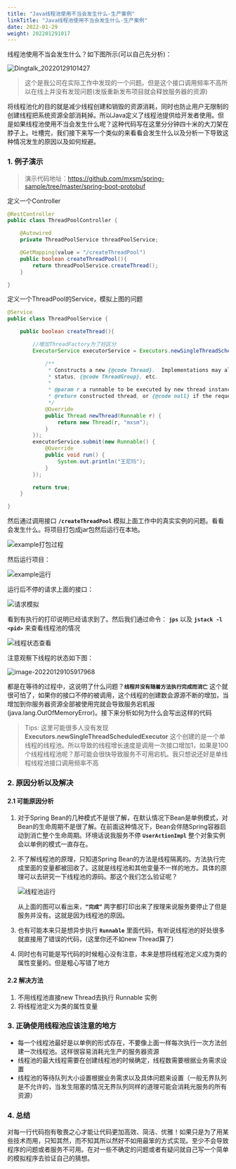 ```yaml
---
title: "Java线程池使用不当会发生什么-生产案例"
linkTitle: "Java线程池使用不当会发生什么-生产案例"
date: 2022-01-29
weight: 202201291017
---
```


线程池使用不当会发生什么？如下图所示(可以自己先分析)：

![Dingtalk_20220129101427](https://raw.githubusercontent.com/mxsm/picture/main/java/jvm/Dingtalk_20220129101427.jpeg)

> 这个是我公司在实际工作中发现的一个问题。但是这个接口调用频率不高所以在线上并没有发现问题(发版重新发布项目就会释放服务器的资源)

将线程池化的目的就是减少线程创建和销毁的资源消耗，同时也防止用户无限制的创建线程把系统资源全部消耗掉。所以Java定义了线程池提供给开发者使用。但是如果线程池使用不当会发生什么呢？这种代码写在这里分分钟四十米的大刀架在脖子上。吐槽完，我们接下来写一个类似的来看看会发生什么以及分析一下导致这种情况发生的原因以及如何规避。

### 1. 例子演示

> 演示代码地址：https://github.com/mxsm/spring-sample/tree/master/spring-boot-protobuf

定义一个Controller

```java
@RestController
public class ThreadPoolController {

    @Autowired
    private ThreadPoolService threadPoolService;

    @GetMapping(value = "/createThreadPool")
    public boolean createThreadPool(){
        return threadPoolService.createThread();
    }

}
```

定义一个ThreadPool的Service，模拟上图的问题

```java
@Service
public class ThreadPoolService {

    public boolean createThread(){

		//增加ThreadFactory为了好区分
        ExecutorService executorService = Executors.newSingleThreadScheduledExecutor(new ThreadFactory() {

            /**
             * Constructs a new {@code Thread}.  Implementations may also initialize priority, name, daemon
             * status, {@code ThreadGroup}, etc.
             *
             * @param r a runnable to be executed by new thread instance
             * @return constructed thread, or {@code null} if the request to create a thread is rejected
             */
            @Override
            public Thread newThread(Runnable r) {
                return new Thread(r, "mxsm");
            }
        });
        executorService.submit(new Runnable() {
            @Override
            public void run() {
                System.out.println("王尼玛");
            }
        });

        return true;
    }

}
```

然后通过调用接口 **`/createThreadPool`** 模拟上面工作中的真实实例的问题。看看会发生什么。将项目打包成jar包然后运行在本地。

![example打包过程](https://raw.githubusercontent.com/mxsm/picture/main/java/jvm/example%E6%89%93%E5%8C%85%E8%BF%87%E7%A8%8B.gif)

然后运行项目：

![example运行](https://raw.githubusercontent.com/mxsm/picture/main/java/jvm/example%E8%BF%90%E8%A1%8C.gif)

运行后不停的请求上面的接口：

![请求模拟](https://raw.githubusercontent.com/mxsm/picture/main/java/jvm/%E8%AF%B7%E6%B1%82%E6%A8%A1%E6%8B%9F.gif)

看到有执行的打印说明已经请求到了。然后我们通过命令： **`jps`** 以及 **`jstack -l <pid>`** 来查看线程池的情况

![线程状态查看](https://raw.githubusercontent.com/mxsm/picture/main/java/jvm/%E7%BA%BF%E7%A8%8B%E7%8A%B6%E6%80%81%E6%9F%A5%E7%9C%8B.gif)

注意观察下线程的状态如下图：

![image-20220129105917968](https://raw.githubusercontent.com/mxsm/picture/main/java/jvm/image-20220129105917968.png)

都是在等待的过程中，这说明了什么问题？**`线程并没有随着方法执行完成而消亡`** 这个就很可怕了，如果你的接口不停的被调用，这个线程的创建数会源源不断的增加，当增加到你服务器资源全部被使用完就会导致服务宕机报(java.lang.OutOfMemoryError)。接下来分析如何为什么会写出这样的代码

> Tips: 这里可能很多人没有发现 **Executors.newSingleThreadScheduledExecutor** 这个创建的是一个单线程的线程池。所以导致的线程增长速度是调用一次接口增加1，如果是100个线程线程池呢？那可能会很快导致服务不可用宕机。我只想说还好是单线程线程池接口调用频率不高

### 2. 原因分析以及解决

#### 2.1 可能原因分析

1. 对于Spring Bean的几种模式不是很了解，在默认情况下Bean是单例模式，对Bean的生命周期不是很了解。在前面这种情况下，Bean会伴随Spring容器启动到消亡整个生命周期。环境话说我服务不停 **`UserActionImpl`** 整个对象实例会以单例的模式一直存在。

2. 不了解线程池的原理，只知道Spring Bean的方法是线程隔离的。方法执行完成里面的变量都被回收了。这就是线程池和其他变量不一样的地方。具体的原理可以去研究一下线程池的源码。那这个我们怎么验证呢？

   ![线程池运行](https://raw.githubusercontent.com/mxsm/picture/main/java/jvm/%E7%BA%BF%E7%A8%8B%E6%B1%A0%E8%BF%90%E8%A1%8C.gif)

   从上面的图可以看出来，**`“完成”`**  两字都打印出来了按理来说服务要停止了但是服务并没有。这就是因为线程池的原因。

3. 也有可能本来只是想异步执行 **`Runnable`** 里面代码，有听说线程池的好处很多就直接用了错误的代码，(这里你还不如new Thread算了)

4. 同时也有可能是写代码的时候粗心没有注意，本来是想将线程池定义成为类的属性变量的。但是粗心写错了地方

#### 2.2 解决方法

1. 不用线程池直接new Thread去执行 Runnable 实例
2. 将线程池定义为类的属性变量

### 3. 正确使用线程池应该注意的地方

- 每一个线程池最好是以单例的形式存在，不要像上面一样每次执行一次方法创建一次线程池。这样很容易消耗光生产的服务器资源
- 线程池的最大线程需要在创建线程池的时候确定，线程数需要根据业务需求设置
- 线程池的等待队列大小设置根据业务需求以及具体问题来设置（一般无界队列是不允许的，当发生阻塞的情况无界队列同样的道理可能会消耗光服务的所有资源）

### 4. 总结

对每一行代码抱有敬畏之心才能让代码更加高效、简洁、优雅！如果只是为了用某些技术而用，只知其然，而不知其所以然好不如用最笨的方式实现。至少不会导致程序的问题或者服务不可用。在对一些不确定的问题或者有疑问就自己写一个简单的模拟程序去验证自己的猜想。
